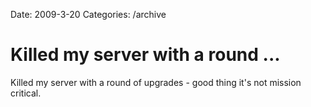 Date: 2009-3-20
Categories: /archive

# Killed my server with a round ...

Killed my server with a round of upgrades - good thing it's not mission critical.
